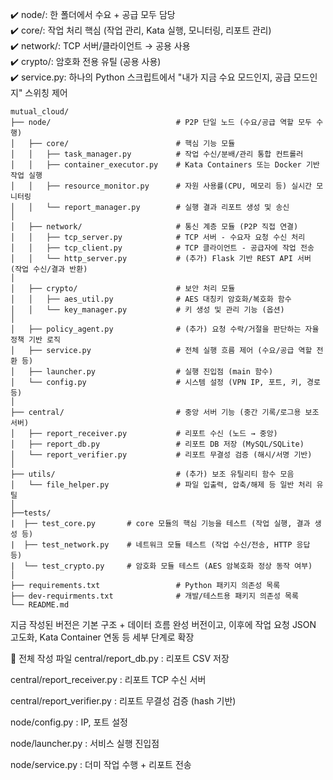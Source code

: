 ✔️ node/: 한 폴더에서 수요 + 공급 모두 담당  
✔️ core/: 작업 처리 핵심 (작업 관리, Kata 실행, 모니터링, 리포트 관리)  
✔️ network/: TCP 서버/클라이언트 → 공용 사용  
✔️ crypto/: 암호화 전용 유틸 (공용 사용)  
✔️ service.py: 하나의 Python 스크립트에서 "내가 지금 수요 모드인지, 공급 모드인지" 스위칭 제어  
  
```
mutual_cloud/
├── node/                            # P2P 단일 노드 (수요/공급 역할 모두 수행)
│   ├── core/                        # 핵심 기능 모듈
│   │   ├── task_manager.py          # 작업 수신/분배/관리 통합 컨트롤러
│   │   ├── container_executor.py    # Kata Containers 또는 Docker 기반 작업 실행
│   │   ├── resource_monitor.py      # 자원 사용률(CPU, 메모리 등) 실시간 모니터링
│   │   └── report_manager.py        # 실행 결과 리포트 생성 및 송신
│
│   ├── network/                     # 통신 계층 모듈 (P2P 직접 연결)
│   │   ├── tcp_server.py            # TCP 서버 - 수요자 요청 수신 처리
│   │   ├── tcp_client.py            # TCP 클라이언트 - 공급자에 작업 전송
│   │   └── http_server.py           # (추가) Flask 기반 REST API 서버 (작업 수신/결과 반환)
│
│   ├── crypto/                      # 보안 처리 모듈
│   │   ├── aes_util.py              # AES 대칭키 암호화/복호화 함수
│   │   └── key_manager.py           # 키 생성 및 관리 기능 (옵션)
│
│   ├── policy_agent.py              # (추가) 요청 수락/거절을 판단하는 자율 정책 기반 로직
│   ├── service.py                   # 전체 실행 흐름 제어 (수요/공급 역할 전환 등)
│   ├── launcher.py                  # 실행 진입점 (main 함수)
│   └── config.py                    # 시스템 설정 (VPN IP, 포트, 키, 경로 등)
│
├── central/                         # 중앙 서버 기능 (중간 기록/로그용 보조 서버)
│   ├── report_receiver.py           # 리포트 수신 (노드 → 중앙)
│   ├── report_db.py                 # 리포트 DB 저장 (MySQL/SQLite)
│   └── report_verifier.py           # 리포트 무결성 검증 (해시/서명 기반)
│
├── utils/                           # (추가) 보조 유틸리티 함수 모음
│   └── file_helper.py               # 파일 입출력, 압축/해제 등 일반 처리 유틸
│
├──tests/
|  ├── test_core.py       # core 모듈의 핵심 기능을 테스트 (작업 실행, 결과 생성 등)
|  ├── test_network.py    # 네트워크 모듈 테스트 (작업 수신/전송, HTTP 응답 등)
|  └── test_crypto.py     # 암호화 모듈 테스트 (AES 암복호화 정상 동작 여부)
│
├── requirements.txt                 # Python 패키지 의존성 목록
├── dev-requirments.txt              # 개발/테스트용 패키지 의존성 목록
└── README.md                       
```


지금 작성된 버전은 기본 구조 + 데이터 흐름 완성 버전이고, 이후에 작업 요청 JSON 고도화, Kata Container 연동 등 세부 단계로 확장  

🔗 전체 작성 파일
central/report_db.py : 리포트 CSV 저장

central/report_receiver.py : 리포트 TCP 수신 서버

central/report_verifier.py : 리포트 무결성 검증 (hash 기반)

node/config.py : IP, 포트 설정

node/launcher.py : 서비스 실행 진입점

node/service.py : 더미 작업 수행 + 리포트 전송
